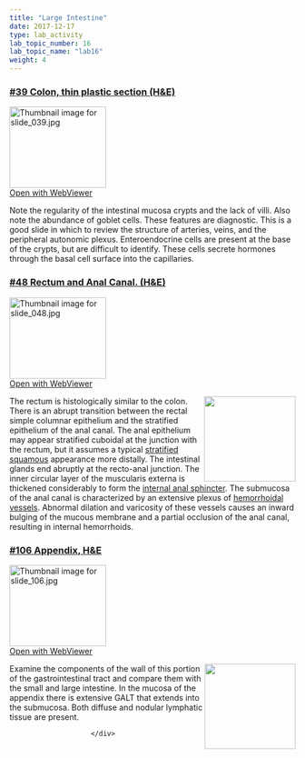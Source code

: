 ```yaml
---
title: "Large Intestine"
date: 2017-12-17
type: lab_activity
lab_topic_number: 16
lab_topic_name: "lab16"
weight: 4
---
```

<div class="entrybody">
						<h3><u>#39 Colon, thin plastic section (H&amp;E)</u></h3>

<div class="thumbnail"> <a href="http://virtualslides.cumc.columbia.edu/39.svs/view.apml?" target="_blank"><img alt="Thumbnail image for slide_039.jpg" src="/assets/images/slide_039-thumb-170x143-1479.jpg" width="170" height="143" class="mt-image-left"></a><br><a href="http://virtualslides.cumc.columbia.edu/39.svs/view.apml?" target="_blank">Open with WebViewer</a> </div>

<p>Note the regularity of the intestinal mucosa crypts and the lack of villi. Also note the abundance of goblet cells. These features are diagnostic. This is a good slide in which to review the structure of arteries, veins, and the peripheral autonomic plexus.  Enteroendocrine cells are present at the base of the crypts, but are difficult to identify. These cells secrete hormones through the basal cell surface into the capillaries.</p>

<h3><u>#48 Rectum and Anal Canal. (H&amp;E)</u></h3>

<div class="thumbnail"> <a href="http://virtualslides.cumc.columbia.edu/48.svs/view.apml?" target="_blank"><img alt="Thumbnail image for slide_048.jpg" src="/assets/images/slide_048-thumb-170x143-1497.jpg" width="170" height="143" class="mt-image-left"></a><br><a href="http://virtualslides.cumc.columbia.edu/48.svs/view.apml?" target="_blank">Open with WebViewer</a> </div>

<p><img src="/assets/images/48%20rectum%20and%20anal%20canal.jpg" style="width:161px; height:150px; float:right;">The rectum is histologically similar to the colon. There is an abrupt transition between the rectal simple columnar epithelium and the stratified epithelium of the anal canal.  The anal epithelium may appear stratified cuboidal at the junction with the rectum, but it assumes a typical <u>stratified squamous</u> appearance more distally.  The intestinal glands end abruptly at the recto-anal junction.  The inner circular layer of the muscularis externa is thickened considerably to form the <u>internal anal sphincter</u>.  The submucosa of the anal canal is characterized by an extensive plexus of <u>hemorrhoidal vessels</u>.  Abnormal dilation and varicosity of these vessels causes an inward bulging of the mucous membrane and a partial occlusion of the anal canal, resulting in internal hemorrhoids.</p>

<h3><u>#106 Appendix, <span class="caps">H&amp;E</span></u></h3>

<div class="thumbnail"> <a href="http://virtualslides.cumc.columbia.edu/106.svs/view.apml?" target="_blank"><img alt="Thumbnail image for slide_106.jpg" src="/assets/images/slide_106-thumb-170x143-1638.jpg" width="170" height="143" class="mt-image-left"></a><br><a href="http://virtualslides.cumc.columbia.edu/106.svs/view.apml?" target="_blank">Open with WebViewer</a> </div>

<p><img src="/assets/images/106%20appendix.jpg" style="width:160px; height:150px; float:right;">Examine the components of the wall of this portion of the gastrointestinal tract and compare them with the small and large intestine. In the mucosa of the appendix there is extensive <span class="caps">GALT </span>that extends into the submucosa. Both diffuse and nodular lymphatic tissue are present.</p>
						
						
						</div>
